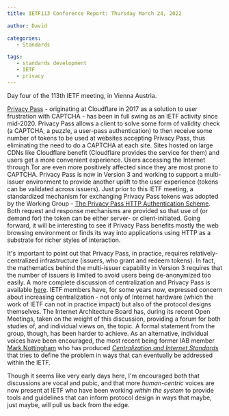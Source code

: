 ```yaml
---
title: IETF113 Conference Report: Thursday March 24, 2022

author: David

categories:
   - Standards

tags:
   - standards development
   - IETF
   - privacy
---
```


Day four of the 113th IETF meeting, in Vienna Austria. 

[Privacy Pass](https://datatracker.ietf.org/group/privacypass/about/) - originating at Cloudflare in 2017 as a solution to user frustration with CAPTCHA - has been in full swing as an IETF activity since mid-2020.  Privacy Pass allows a client to solve some form of validity check (a CAPTCHA, a puzzle, a user-pass authentication) to then receive some number of tokens to be used at websites accepting Privacy Pass, thus eliminating the need to do a CAPTCHA at each site.  Sites hosted on large CDNs like Cloudflare benefit (Cloudflare provides the service for them) and users get a more convenient experience.  Users accessing the Internet through Tor are even more positively affected since they are most prone to CAPTCHA.  Privacy Pass is now in Version 3 and working to support a multi-issuer environment to provide another uplift to the user experience (tokens can be validated across issuers).  Just prior to this IETF meeting, a standardized mechanism for exchanging Privacy Pass tokens was adopted by the Working Group - [The Privacy Pass HTTP Authentication Scheme](https://datatracker.ietf.org/doc/draft-ietf-privacypass-auth-scheme/). Both request and response mechanisms are provided so that use of (or demand for) the token can be either server- or client-initiated. Going forward, it will be interesting to see if Privacy Pass benefits mostly the web browsing environment or finds its way into applications using HTTP as a substrate for richer styles of interaction.  

It's important to point out that Privacy Pass, in practice, requires relatively-centralized infrastructure (issuers, who grant and redeem tokens).  In fact, the mathematics behind the multi-issuer capability in Version 3 requires that the number of issuers is limited to avoid users being de-anonymized too easily.  A more complete discussion of centralization and Privacy Pass is available [here](https://datatracker.ietf.org/doc/html/draft-mcfadden-pp-centralization-problem-01).  IETF members have, for some years now, expressed concern about increasing centralization - not only of Internet hardware (which the work of IETF can not in practice impact) but also of the  protocol designs themselves. The Internet Architecture Board has, during its recent Open Meetings, taken on the weight of this discussion, providing a forum for both studies of, and individual views on, the topic.  A formal statement from the group, though, has been harder to achieve.  As an alternative, individual voices have been encouraged, the most recent being former IAB member [Mark Nottingham](https://datatracker.ietf.org/person/Mark%20Nottingham) who has produced [*Centralization and Internet Standards*](https://datatracker.ietf.org/doc/draft-nottingham-avoiding-internet-centralization/) that tries to define the problem in ways that can eventually be addressed within the IETF.  

Though it seems like very early days here, I'm encouraged both that discussions are vocal and pubic, and that more *human-centric* voices are now present at IETF who have been working *within the system* to provide tools and guidelines that can inform protocol design in ways that maybe, just maybe, will pull us back from the edge.


